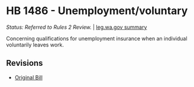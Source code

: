 # HB 1486 - Unemployment/voluntary
*Status: Referred to Rules 2 Review.* | [leg.wa.gov summary](https://app.leg.wa.gov/billsummary?BillNumber=1486&Year=2021)

Concerning qualifications for unemployment insurance when an individual voluntarily leaves work.

## Revisions
* [Original Bill](1/)